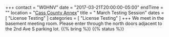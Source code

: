 +++
contact = "W0HNV"
date = "2017-03-21T20:00:00-05:00"
endTime = ""
location = "[Cass County Annex](/places/cass-county-annex/)"
title = " March Testing Session"
dates = [ "License Testing" ]
categories = [ "License Testing" ]
+++
We meet in the basement meeting room. Please enter through the north
doors adjacent to the 2nd Ave S parking lot.
{{% bring %}}
{{% status %}}

